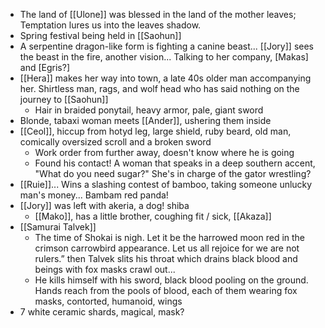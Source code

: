 - The land of [[Ulone]] was blessed in the land of the mother leaves; Temptation lures us into the leaves shadow.
- Spring festival being held in [[Saohun]]
- A serpentine dragon-like form is fighting a canine beast... [[Jory]] sees the beast in the fire, another vision... Talking to her company, [Makas] and [Egris?]
- [[Hera]] makes her way into town, a late 40s older man accompanying her. Shirtless man, rags, and wolf head who has said nothing on the journey to [[Saohun]]
	- Hair in braided ponytail, heavy armor, pale, giant sword
- Blonde, tabaxi woman meets [[Ander]], ushering them inside
- [[Ceol]], hiccup from hotyd leg, large shield, ruby beard, old man, comically oversized scroll and a broken sword
	- Work order from further away, doesn't know where he is going
	- Found his contact! A woman that speaks in a deep southern accent, "What do you need sugar?" She's in charge of the gator wrestling?
- [[Ruie]]... Wins a slashing contest of bamboo, taking someone unlucky man's money... Bambam red panda!
- [[Jory]] was left with akeria, a dog! shiba
	- [[Mako]], has a little brother, coughing fit / sick, [[Akaza]]
- [[Samurai Talvek]]
	- The time of Shokai is nigh. Let it be the harrowed moon red in the crimson carrowbird appearance. Let us all rejoice for we are not rulers.” then Talvek slits his throat which drains black blood and beings with fox masks crawl out... 
	- He kills himself with his sword, black blood pooling on the ground. Hands reach from the pools of blood, each of them wearing fox masks, contorted, humanoid, wings
- 7 white ceramic shards, magical, mask?